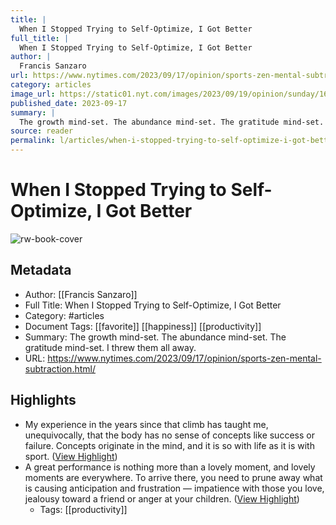 ```yaml
---
title: |
  When I Stopped Trying to Self-Optimize, I Got Better
full_title: |
  When I Stopped Trying to Self-Optimize, I Got Better
author: |
  Francis Sanzaro
url: https://www.nytimes.com/2023/09/17/opinion/sports-zen-mental-subtraction.html/
category: articles
image_url: https://static01.nyt.com/images/2023/09/19/opinion/sunday/16Sanzaro/16Sanzaro-facebookJumbo.jpg
published_date: 2023-09-17
summary: |
  The growth mind-set. The abundance mind-set. The gratitude mind-set. I threw them all away.
source: reader
permalink: l/articles/when-i-stopped-trying-to-self-optimize-i-got-better
---
```

# When I Stopped Trying to Self-Optimize, I Got Better

![rw-book-cover](https://static01.nyt.com/images/2023/09/19/opinion/sunday/16Sanzaro/16Sanzaro-facebookJumbo.jpg)

## Metadata
- Author: [[Francis Sanzaro]]
- Full Title: When I Stopped Trying to Self-Optimize, I Got Better
- Category: #articles
- Document Tags: [[favorite]] [[happiness]] [[productivity]] 
- Summary: The growth mind-set. The abundance mind-set. The gratitude mind-set. I threw them all away.
- URL: https://www.nytimes.com/2023/09/17/opinion/sports-zen-mental-subtraction.html/

## Highlights
- My experience in the years since that climb has taught me, unequivocally, that the body has no sense of concepts like success or failure. Concepts originate in the mind, and it is so with life as it is with sport. ([View Highlight](https://read.readwise.io/read/01hcf27xg59qrrjkx2jwvm39e2))
- A great performance is nothing more than a lovely moment, and lovely moments are everywhere. To arrive there, you need to prune away what is causing anticipation and frustration — impatience with those you love, jealousy toward a friend or anger at your children. ([View Highlight](https://read.readwise.io/read/01hcf29bsq1tq4xfe5ebj3qxfj))
    - Tags: [[productivity]] 


